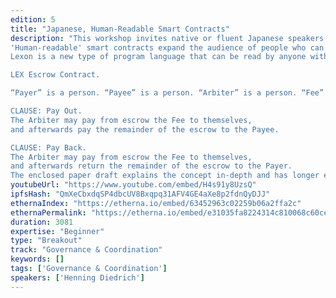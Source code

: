 ```yaml
---
edition: 5
title: "Japanese, Human-Readable Smart Contracts"
description: "This workshop invites native or fluent Japanese speakers to create a Japanese-based smart contract language to create Ethereum smart contracts with that can be read by anyone who understands Japanese, and deployed directly to the Ethereum mainnet. Speakers of other languages who are interested in facilitating a Lexon variant based on their language are also invited to understand the process of adaption. The attempt is based on the Open Source, human-readable smart contract language Lexon that is a subset of natural English. This workshop is a hackathon-like event where the Lexon compiler source code and grammar is altered to see if a Japanese version of Lexon is possible. Coding skills are NOT required from participants. Lawyers and impact-oriented participants are highly welcome. Only one or two programmers — likely the tutor — will be working on code. The actual work will be for the audience to understand how the Lexon grammar is structured and to propose what has to be changed to make it work with Japanese. The result may be a working Lexon compiler for smart contracts written in Japanese, that anyone who can read Japanese can understand, and that can be compiled and run on the Ethereum main- and testnet immediately. This is possible because the Lexon grammar is relatively concise and changes to it can be made in a straight forward way that could lead to immediate results. At the least some experimental output should be achieved from an alpha version of a Japanese Lexon compiler. This is a different proposal from the workshop that teaches people how to write human-readable smart contracts in English. This Workshop is complementary, hands-on research part to the proposed 20-minute session about Human-Readable Smart Contracts. It will allow participants to shape the way forward for the project. (For your convenience, the following is a repeat from the complementary 20-minute session application that focusses on reading and the science behind it.
'Human-readable' smart contracts expand the audience of people who can read smart contracts by a thousand times. They democratize them beyond the ranks of developers and provide a means for expert validation, human debate and consensus.
Lexon is a new type of program language that can be read by anyone without any preparation, made to create smart contracts that run on the Ethereum mainnet. It has been built from the ground up, over the course of two years, to allow lawyers and non-programmer experts to understand first-hand what a smart contract means. The result turns out to be enlightening for any community that wishes to allow their non-technical members to read for themselves what its DAO or smart contract code actually means. Turns out that's everyone except re-centralizing start ups.

LEX Escrow Contract.

“Payer” is a person. “Payee” is a person. “Arbiter” is a person. “Fee” is an amount. The Payer pays an Amount into escrow, appoints the Payee, appoints the Arbiter, and also fixes the Fee.

CLAUSE: Pay Out.
The Arbiter may pay from escrow the Fee to themselves,
and afterwards pay the remainder of the escrow to the Payee.

CLAUSE: Pay Back.
The Arbiter may pay from escrow the Fee to themselves,
and afterwards return the remainder of the escrow to the Payer. 
The enclosed paper draft explains the concept in-depth and has longer examples. Lexon is an Open Source project by the Lexon Foundation. It was created by the presenter and implemented by Marcelo Alaniz, Nicolas Guzzo and him."
youtubeUrl: "https://www.youtube.com/embed/H4s91y8UzsQ"
ipfsHash: "QmXeCbxdqSP4dbcUV8Bxqpq31AFV4GE4aXe8p2fdnQyDJJ"
ethernaIndex: "https://etherna.io/embed/63452963c02259b06a2ffa2c"
ethernaPermalink: "https://etherna.io/embed/e31035fa8224314c810068c60ceef1678e7cb68fc0a575e210f73bc007537d85"
duration: 3081
expertise: "Beginner"
type: "Breakout"
track: "Governance & Coordination"
keywords: []
tags: ['Governance & Coordination']
speakers: ['Henning Diedrich']
---
```

